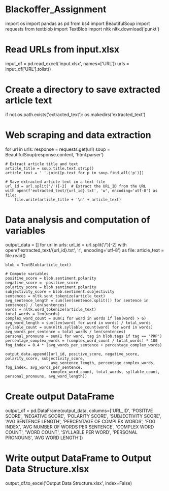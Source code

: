 # Blackoffer_Assignment
import os
import pandas as pd
from bs4 import BeautifulSoup
import requests
from textblob import TextBlob
import nltk
nltk.download('punkt')

# Read URLs from input.xlsx
input_df = pd.read_excel('input.xlsx', names=['URL'])
urls = input_df['URL'].tolist()

# Create a directory to save extracted article text
if not os.path.exists('extracted_text'):
    os.makedirs('extracted_text')

# Web scraping and data extraction
for url in urls:
    response = requests.get(url)
    soup = BeautifulSoup(response.content, 'html.parser')
    
    # Extract article title and text
    article_title = soup.title.text.strip()
    article_text = ' '.join([p.text for p in soup.find_all('p')])
    
    # Save extracted article text in a text file
    url_id = url.split('/')[-2]  # Extract the URL_ID from the URL
    with open(f'extracted_text/{url_id}.txt', 'w', encoding='utf-8') as file:
        file.write(article_title + '\n' + article_text)

# Data analysis and computation of variables
output_data = []
for url in urls:
    url_id = url.split('/')[-2]
    with open(f'extracted_text/{url_id}.txt', 'r', encoding='utf-8') as file:
        article_text = file.read()

    blob = TextBlob(article_text)

    # Compute variables
    positive_score = blob.sentiment.polarity
    negative_score = -positive_score
    polarity_score = blob.sentiment.polarity
    subjectivity_score = blob.sentiment.subjectivity
    sentences = nltk.sent_tokenize(article_text)
    avg_sentence_length = sum(len(sentence.split()) for sentence in sentences) / len(sentences)
    words = nltk.word_tokenize(article_text)
    total_words = len(words)
    complex_word_count = sum(1 for word in words if len(word) > 6)
    avg_word_length = sum(len(word) for word in words) / total_words
    syllable_count = sum(nltk.syllable_count(word) for word in words)
    avg_words_per_sentence = total_words / len(sentences)
    personal_pronouns = sum(1 for word, tag in blob.tags if tag == 'PRP')
    percentage_complex_words = (complex_word_count / total_words) * 100
    fog_index = 0.4 * (avg_words_per_sentence + percentage_complex_words)

    output_data.append([url_id, positive_score, negative_score, polarity_score, subjectivity_score,
                        avg_sentence_length, percentage_complex_words, fog_index, avg_words_per_sentence,
                        complex_word_count, total_words, syllable_count, personal_pronouns, avg_word_length])

# Create output DataFrame
output_df = pd.DataFrame(output_data, columns=['URL_ID', 'POSITIVE SCORE', 'NEGATIVE SCORE', 'POLARITY SCORE',
                                               'SUBJECTIVITY SCORE', 'AVG SENTENCE LENGTH',
                                               'PERCENTAGE OF COMPLEX WORDS', 'FOG INDEX',
                                               'AVG NUMBER OF WORDS PER SENTENCE', 'COMPLEX WORD COUNT',
                                               'WORD COUNT', 'SYLLABLE PER WORD', 'PERSONAL PRONOUNS',
                                               'AVG WORD LENGTH'])

# Write output DataFrame to Output Data Structure.xlsx
output_df.to_excel('Output Data Structure.xlsx', index=False)
